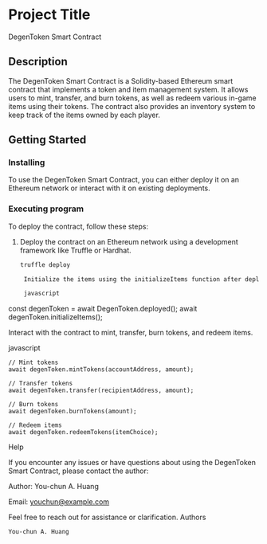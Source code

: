 # Project Title

DegenToken Smart Contract

## Description

The DegenToken Smart Contract is a Solidity-based Ethereum smart contract that implements a token and item management system. It allows users to mint, transfer, and burn tokens, as well as redeem various in-game items using their tokens. The contract also provides an inventory system to keep track of the items owned by each player.

## Getting Started

### Installing

To use the DegenToken Smart Contract, you can either deploy it on an Ethereum network or interact with it on existing deployments.

### Executing program

To deploy the contract, follow these steps:

1. Deploy the contract on an Ethereum network using a development framework like Truffle or Hardhat.

   ```bash
   truffle deploy

    Initialize the items using the initializeItems function after deployment.

    javascript

const degenToken = await DegenToken.deployed();
await degenToken.initializeItems();

Interact with the contract to mint, transfer, burn tokens, and redeem items.

javascript

    // Mint tokens
    await degenToken.mintTokens(accountAddress, amount);

    // Transfer tokens
    await degenToken.transfer(recipientAddress, amount);

    // Burn tokens
    await degenToken.burnTokens(amount);

    // Redeem items
    await degenToken.redeemTokens(itemChoice);

Help

If you encounter any issues or have questions about using the DegenToken Smart Contract, please contact the author:

Author: You-chun A. Huang

Email: youchun@example.com

Feel free to reach out for assistance or clarification.
Authors

    You-chun A. Huang

